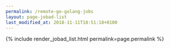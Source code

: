 ```yaml
---
permalink: /remote-go-golang-jobs
layout: page-jobad-list
last_modified_at: 2018-11-11T18:51:18+0100
---
```

{% include render_jobad_list.html permalink=page.permalink %}
